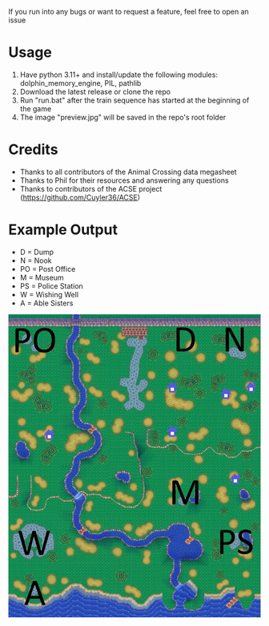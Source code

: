 If you run into any bugs or want to request a feature, feel free to open an issue

# Usage
1. Have python 3.11+ and install/update the following modules: dolphin_memory_engine, PIL, pathlib
2. Download the latest release or clone the repo
3. Run "run.bat" after the train sequence has started at the beginning of the game
4. The image "preview.jpg" will be saved in the repo's root folder

# Credits
- Thanks to all contributors of the Animal Crossing data megasheet
- Thanks to Phil for their resources and answering any questions
- Thanks to contributors of the ACSE project (https://github.com/Cuyler36/ACSE)

# Example Output
- D = Dump
- N = Nook
- PO = Post Office
- M = Museum
- PS = Police Station
- W = Wishing Well
- A = Able Sisters

![Example Image](example.jpg)
